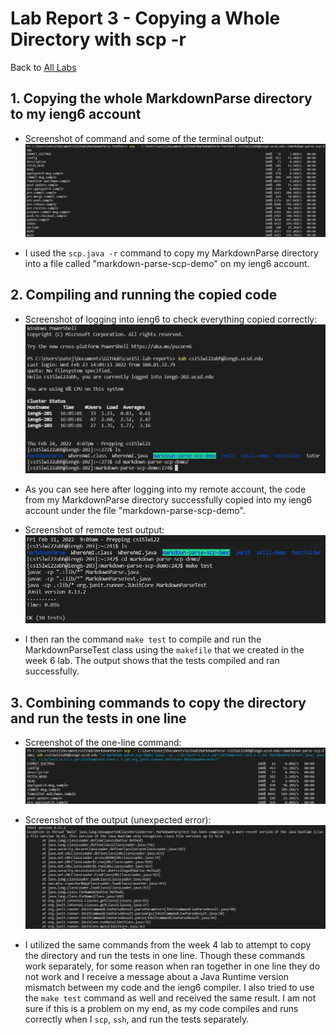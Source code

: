 # Lab Report 3 - Copying a Whole Directory with scp -r
Back to [All Labs](https://njmorales.github.io/cse15l-lab-reports/)

## 1. Copying the whole MarkdownParse directory to my ieng6 account
* Screenshot of command and some of the terminal output:  
![Image](scp-r_copy.png)

* I used the `scp.java -r` command to copy my MarkdownParse directory into a file called "markdown-parse-scp-demo" on my ieng6 account. 

## 2. Compiling and running the copied code
* Screenshot of logging into ieng6 to check everything copied correctly:  
![Image](scp-r_ssh_login.png)

* As you can see here after logging into my remote account, the code from my MarkdownParse directory successfully copied into my ieng6 account under the file "markdown-parse-scp-demo".

* Screenshot of remote test output:  
![Image](mdparse_scp-r_remote_run.png)

* I then ran the command `make test` to compile and run the MarkdownParseTest class using the `makefile` that we created in the week 6 lab. The output shows that the tests compiled and ran successfully. 

## 3. Combining commands to copy the directory and run the tests in one line
* Screenshot of the one-line command:  
![Image](scp-r_onelinecommand.png)

* Screenshot of the output (unexpected error):
![Image](scp-r_error_output.png)

* I utilized the same commands from the week 4 lab to attempt to copy the directory and run the tests in one line. Though these commands work separately, for some reason when ran together in one line they do not work and I receive a message about a Java Runtime version mismatch between my code and the ieng6 compiler. I also tried to use the `make test` command as well and received the same result. I am not sure if this is a problem on my end, as my code compiles and runs correctly when I `scp`, `ssh`, and run the tests separately. 
